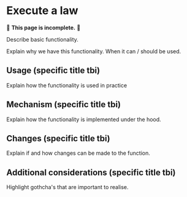 # Execute a law

🚧 **This page is incomplete.** 🚧

Describe basic functionality.

Explain why we have this functionality. When it can / should be used.

## Usage (specific title tbi)

Explain how the functionality is used in practice

## Mechanism (specific title tbi)

Explain how the functionality is implemented under the hood.

## Changes (specific title tbi)

Explain if and how changes can be made to the function.

## Additional considerations (specific title tbi)

Highlight gothcha's that are important to realise.
